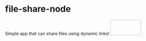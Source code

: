 # file-share-node
Simple app that can share files using dynamic links! 
<img href='https://blog.en.uptodown.com/wallpaper-animado-google-pixel-2/' width='100px' height='50px'>
